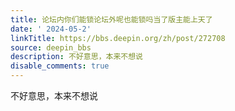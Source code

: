 ```yaml
---
title: 论坛内你们能锁论坛外呢也能锁吗当了版主能上天了
date: ' 2024-05-2'
linkTitle: https://bbs.deepin.org/zh/post/272708
source: deepin_bbs
description: 不好意思，本来不想说
disable_comments: true
---
```

不好意思，本来不想说
